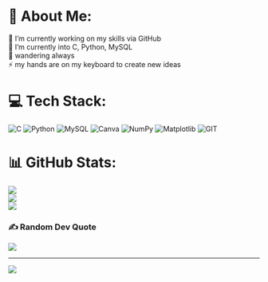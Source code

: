 # 💫 About Me:
🔭 I’m currently working on my skills via GitHub<br>🌱 I’m currently into C, Python, MySQL<br>💬 wandering always<br>⚡ my hands are on my keyboard to create new ideas


# 💻 Tech Stack:
![C](https://img.shields.io/badge/c-%2300599C.svg?style=for-the-badge&logo=c&logoColor=white) ![Python](https://img.shields.io/badge/python-3670A0?style=for-the-badge&logo=python&logoColor=ffdd54) ![MySQL](https://img.shields.io/badge/mysql-%2300000f.svg?style=for-the-badge&logo=mysql&logoColor=white) ![Canva](https://img.shields.io/badge/Canva-%2300C4CC.svg?style=for-the-badge&logo=Canva&logoColor=white) ![NumPy](https://img.shields.io/badge/numpy-%23013243.svg?style=for-the-badge&logo=numpy&logoColor=white) ![Matplotlib](https://img.shields.io/badge/Matplotlib-%23ffffff.svg?style=for-the-badge&logo=Matplotlib&logoColor=black) ![GIT](https://img.shields.io/badge/Git-fc6d26?style=for-the-badge&logo=git&logoColor=white)
# 📊 GitHub Stats:
![](https://github-readme-stats.vercel.app/api?username=riyaya27&theme=dark&hide_border=false&include_all_commits=false&count_private=true)<br/>
![](https://github-readme-streak-stats.herokuapp.com/?user=riyaya27&theme=dark&hide_border=false)<br/>
![](https://github-readme-stats.vercel.app/api/top-langs/?username=riyaya27&theme=dark&hide_border=false&include_all_commits=false&count_private=true&layout=compact)

### ✍️ Random Dev Quote
![](https://quotes-github-readme.vercel.app/api?type=horizontal&theme=radical)

---
[![](https://visitcount.itsvg.in/api?id=riyaya27&icon=0&color=5)](https://visitcount.itsvg.in)

<!-- Proudly created with GPRM ( https://gprm.itsvg.in ) -->
